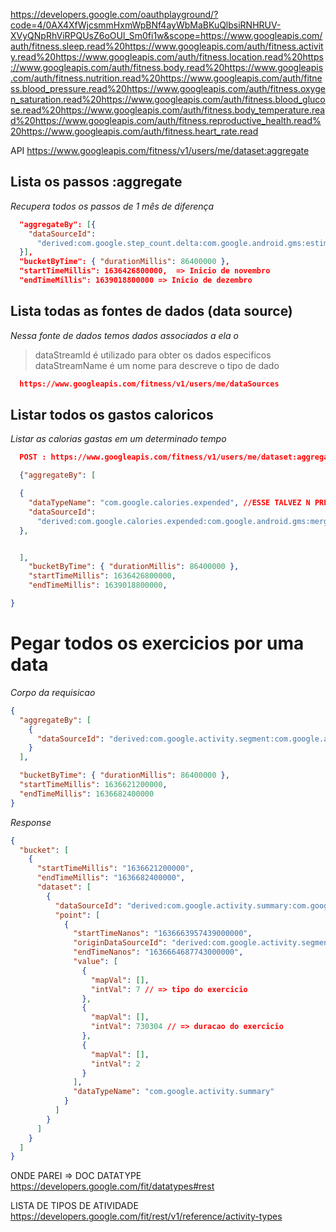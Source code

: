 https://developers.google.com/oauthplayground/?code=4/0AX4XfWjcsmmHxmWpBNf4ayWbMaBKuQlbsiRNHRUV-XVyQNpRhViRPQUsZ6oOUl_Sm0fi1w&scope=https://www.googleapis.com/auth/fitness.sleep.read%20https://www.googleapis.com/auth/fitness.activity.read%20https://www.googleapis.com/auth/fitness.location.read%20https://www.googleapis.com/auth/fitness.body.read%20https://www.googleapis.com/auth/fitness.nutrition.read%20https://www.googleapis.com/auth/fitness.blood_pressure.read%20https://www.googleapis.com/auth/fitness.oxygen_saturation.read%20https://www.googleapis.com/auth/fitness.blood_glucose.read%20https://www.googleapis.com/auth/fitness.body_temperature.read%20https://www.googleapis.com/auth/fitness.reproductive_health.read%20https://www.googleapis.com/auth/fitness.heart_rate.read

API
https://www.googleapis.com/fitness/v1/users/me/dataset:aggregate

## Lista os passos :aggregate

_Recupera todos os passos de 1 mês de diferença_

```json
  "aggregateBy": [{
    "dataSourceId":
      "derived:com.google.step_count.delta:com.google.android.gms:estimated_steps"
  }],
  "bucketByTime": { "durationMillis": 86400000 },
  "startTimeMillis": 1636426800000,  => Inicio de novembro
  "endTimeMillis": 1639018800000 => Inicio de dezembro
```

## Lista todas as fontes de dados (data source)

_Nessa fonte de dados temos dados associados a ela o_

> dataStreamId é utilizado para obter os dados especificos
> dataStreamName é um nome para descreve o tipo de dado

```json
  https://www.googleapis.com/fitness/v1/users/me/dataSources
```

## Listar todos os gastos caloricos

_Listar as calorias gastas em um determinado tempo_

```json
  POST : https://www.googleapis.com/fitness/v1/users/me/dataset:aggregate

  {"aggregateBy": [

  {
    "dataTypeName": "com.google.calories.expended", //ESSE TALVEZ N PRECISE
    "dataSourceId":
      "derived:com.google.calories.expended:com.google.android.gms:merge_calories_expended"
  },


  ],
    "bucketByTime": { "durationMillis": 86400000 },
    "startTimeMillis": 1636426800000,
    "endTimeMillis": 1639018800000,

}

```

# Pegar todos os exercicios por uma data

_Corpo da requisicao_

```json
{
  "aggregateBy": [
    {
      "dataSourceId": "derived:com.google.activity.segment:com.google.android.gms:merge_activity_segments"
    }
  ],

  "bucketByTime": { "durationMillis": 86400000 },
  "startTimeMillis": 1636621200000,
  "endTimeMillis": 1636682400000
}
```

_Response_

```json
{
  "bucket": [
    {
      "startTimeMillis": "1636621200000",
      "endTimeMillis": "1636682400000",
      "dataset": [
        {
          "dataSourceId": "derived:com.google.activity.summary:com.google.android.gms:aggregated",
          "point": [
            {
              "startTimeNanos": "1636663957439000000",
              "originDataSourceId": "derived:com.google.activity.segment:com.google.android.gms:merge_activity_segments",
              "endTimeNanos": "1636664687743000000",
              "value": [
                {
                  "mapVal": [],
                  "intVal": 7 // => tipo do exercicio
                },
                {
                  "mapVal": [],
                  "intVal": 730304 // => duracao do exercicio
                },
                {
                  "mapVal": [],
                  "intVal": 2
                }
              ],
              "dataTypeName": "com.google.activity.summary"
            }
          ]
        }
      ]
    }
  ]
}
```

ONDE PAREI => DOC DATATYPE
https://developers.google.com/fit/datatypes#rest

LISTA DE TIPOS DE ATIVIDADE
https://developers.google.com/fit/rest/v1/reference/activity-types
